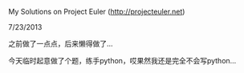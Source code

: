 My Solutions on Project Euler (http://projecteuler.net)

7/23/2013

之前做了一点点，后来懒得做了...

今天临时起意做了个题，练手python，哎果然我还是完全不会写python...
